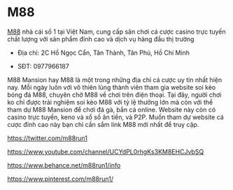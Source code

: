 # M88

[M88](https://m88.run/) nhà cái số 1 tại Việt Nam, cung cấp sân chơi cá cược casino trực tuyến chất lượng với sản phẩm đỉnh cao và dịch vụ hàng đầu thị trường

- Địa chỉ: 2C Hồ Ngọc Cẩn, Tân Thành, Tân Phú, Hồ Chí Minh

- SĐT: 0977966187

M88 Mansion hay M88 là một trong những địa chỉ cá cược uy tín nhất hiện nay. Mỗi ngày luôn với vô thiên lủng thành viên tham gia website soi kèo bóng đá M88, chuyên chở M88 về chơi trên điện thoại. Tại đây, người chơi ko chỉ được trải nghiệm soi kèo M88 với tỷ lệ thưởng lớn mà còn với thể tham dự M88 Mansion để chơi đá gà, bắn cá online. Website này còn có casino trực tuyến, keno và xổ số ăn tiền, và P2P. Muốn tham dự website cá cược đỉnh cao này bạn chỉ cần sắm link M88 mới nhất để truy cập.

https://twitter.com/m88run1

https://www.youtube.com/channel/UCYdPL0rhgKs3KM8EHCJvbSQ

https://www.behance.net/m88run1/info

https://www.pinterest.com/m88run1/
